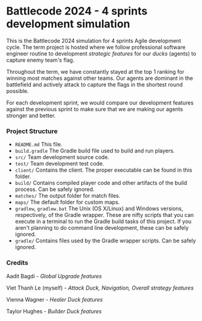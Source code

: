 # Battlecode 2024 - 4 sprints development simulation

This is the Battlecode 2024 simulation for 4 sprints Agile development cycle. The term project is hosted where we follow professional software engineer routine to development *strategic features* for our *ducks* (agents) to capture enemy team's flag.

Throughout the term, we have constantly stayed at the top 1 ranking for winning most matches against other teams. Our agents are dominant in the battlefield and actively attack to capture the flags in the shortest round possible. 

For each development sprint, we would compare our development features against the previous sprint to make sure that we are making our agents stronger and better.

### Project Structure

- `README.md`
  This file.
- `build.gradle`
  The Gradle build file used to build and run players.
- `src/`
  Team development source code.
- `test/`
  Team development test code.
- `client/`
  Contains the client. The proper executable can be found in this folder.
- `build/`
  Contains compiled player code and other artifacts of the build process. Can be safely ignored.
- `matches/`
  The output folder for match files.
- `maps/`
  The default folder for custom maps.
- `gradlew`, `gradlew.bat`
  The Unix (OS X/Linux) and Windows versions, respectively, of the Gradle wrapper. These are nifty scripts that you can execute in a terminal to run the Gradle build tasks of this project. If you aren't planning to do command line development, these can be safely ignored.
- `gradle/`
  Contains files used by the Gradle wrapper scripts. Can be safely ignored.

### Credits
Aadit Bagdi -
	*Global Upgrade features*

Viet Thanh Le (myself) -
	*Attack Duck, Navigation, Overall strategy features*

Vienna Wagner -
	*Healer Duck features*

Taylor Hughes -
    *Builder Duck features*
